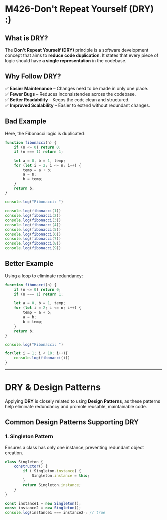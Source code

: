 # M426-Don't Repeat Yourself (DRY) :)

## **What is DRY?**

The **Don't Repeat Yourself (DRY)** principle is a software development concept that aims to **reduce code duplication**. It states that every piece of logic should have **a single representation** in the codebase.

## **Why Follow DRY?**

✅ **Easier Maintenance** – Changes need to be made in only one place.  
✅ **Fewer Bugs** – Reduces inconsistencies across the codebase.  
✅ **Better Readability** – Keeps the code clean and structured.  
✅ **Improved Scalability** – Easier to extend without redundant changes.

## **Bad Example**

Here, the Fibonacci logic is duplicated:

```js
function fibonacci(n) {
    if (n <= 0) return 0;
    if (n === 1) return 1;

    let a = 0, b = 1, temp;
    for (let i = 2; i <= n; i++) {
        temp = a + b;
        a = b;
        b = temp;
    }
    return b;
}

console.log("Fibonacci: ")

console.log(fibonacci(1))
console.log(fibonacci(2))
console.log(fibonacci(3))
console.log(fibonacci(4))
console.log(fibonacci(5))
console.log(fibonacci(6))
console.log(fibonacci(7))
console.log(fibonacci(8))
console.log(fibonacci(9))
```

## **Better Example**

Using a loop to eliminate redundancy:

```js
function fibonacci(n) {
    if (n <= 0) return 0;
    if (n === 1) return 1;

    let a = 0, b = 1, temp;
    for (let i = 2; i <= n; i++) {
        temp = a + b;
        a = b;
        b = temp;
    }
    return b;
}

console.log("Fibonacci: ")

for(let i = 1; i < 10; i++){
    console.log(fibonacci(i))
}
```

---

# **DRY & Design Patterns**

Applying **DRY** is closely related to using **Design Patterns**, as these patterns help eliminate redundancy and promote reusable, maintainable code.

## **Common Design Patterns Supporting DRY**

### **1. Singleton Pattern**

Ensures a class has only one instance, preventing redundant object creation.

```js
class Singleton {
    constructor() {
        if (!Singleton.instance) {
            Singleton.instance = this;
        }
        return Singleton.instance;
    }
}

const instance1 = new Singleton();
const instance2 = new Singleton();
console.log(instance1 === instance2); // true
```